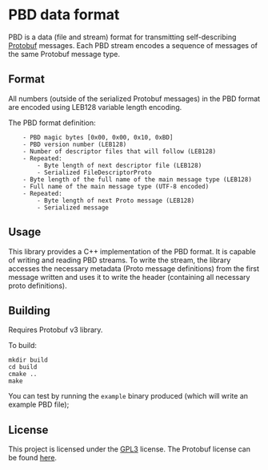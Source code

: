 # PBD data format

PBD is a data (file and stream) format for transmitting self-describing [Protobuf](https://developers.google.com/protocol-buffers/) messages. Each PBD stream encodes a sequence of messages of the same Protobuf message type.

## Format

All numbers (outside of the serialized Protobuf messages) in the PBD format are encoded using LEB128 variable length encoding.

The PBD format definition:
```
    - PBD magic bytes [0x00, 0x00, 0x10, 0xBD]
    - PBD version number (LEB128)
    - Number of descriptor files that will follow (LEB128)
    - Repeated:
        - Byte length of next descriptor file (LEB128)
        - Serialized FileDescriptorProto
    - Byte length of the full name of the main message type (LEB128)
    - Full name of the main message type (UTF-8 encoded)
    - Repeated:
        - Byte length of next Proto message (LEB128)
        - Serialized message
```

## Usage

This library provides a C++ implementation of the PBD format. It is capable of writing and reading PBD streams. To write the stream, the library accesses the necessary metadata (Proto message definitions) from the first message written and uses it to write the header (containing all necessary proto definitions).

## Building

Requires Protobuf v3 library.

To build:

```
mkdir build
cd build
cmake ..
make
```

You can test by running the `example` binary produced (which will write an example PBD file);

## License

This project is licensed under the [GPL3](https://github.com/mvilim/pbd/blob/master/LICENSE) license. The Protobuf license can be found [here](https://github.com/mvilim/pbd/blob/master/thirdparty/protobuf/LICENSE).
